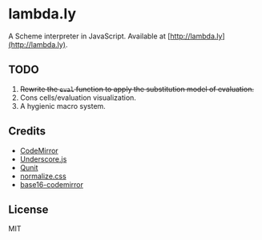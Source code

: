 lambda.ly
=========
A Scheme interpreter in JavaScript. Available at [http://lambda.ly](http://lambda.ly).

## TODO
1. ~~Rewrite the `eval` function to apply the substitution model of evaluation.~~
2. Cons cells/evaluation visualization.
3. A hygienic macro system.

## Credits
- [CodeMirror](http://codemirror.net/)
- [Underscore.js](http://underscorejs.org/)
- [Qunit](http://qunitjs.com/)
- [normalize.css](http://necolas.github.io/normalize.css/)
- [base16-codemirror](https://github.com/idleberg/base16-codemirror)

## License
MIT

